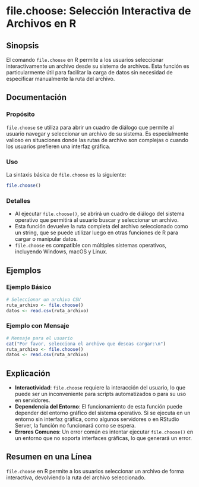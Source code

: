 <!--
Meta Description: # file.choose: Selección Interactiva de Archivos en R ## Sinopsis El comando `file.choose` en R permite a los usuarios seleccionar interactivamente un...
Meta Keywords: file, choose, archivo, del, que
-->

# file.choose: Selección Interactiva de Archivos en R

## Sinopsis
El comando `file.choose` en R permite a los usuarios seleccionar interactivamente un archivo desde su sistema de archivos. Esta función es particularmente útil para facilitar la carga de datos sin necesidad de especificar manualmente la ruta del archivo.

## Documentación
### Propósito
`file.choose` se utiliza para abrir un cuadro de diálogo que permite al usuario navegar y seleccionar un archivo de su sistema. Es especialmente valioso en situaciones donde las rutas de archivo son complejas o cuando los usuarios prefieren una interfaz gráfica.

### Uso
La sintaxis básica de `file.choose` es la siguiente:

```R
file.choose()
```

### Detalles
- Al ejecutar `file.choose()`, se abrirá un cuadro de diálogo del sistema operativo que permitirá al usuario buscar y seleccionar un archivo.
- Esta función devuelve la ruta completa del archivo seleccionado como un string, que se puede utilizar luego en otras funciones de R para cargar o manipular datos.
- `file.choose` es compatible con múltiples sistemas operativos, incluyendo Windows, macOS y Linux.

## Ejemplos
### Ejemplo Básico
```R
# Seleccionar un archivo CSV
ruta_archivo <- file.choose()
datos <- read.csv(ruta_archivo)
```

### Ejemplo con Mensaje
```R
# Mensaje para el usuario
cat("Por favor, selecciona el archivo que deseas cargar:\n")
ruta_archivo <- file.choose()
datos <- read.csv(ruta_archivo)
```

## Explicación
- **Interactividad**: `file.choose` requiere la interacción del usuario, lo que puede ser un inconveniente para scripts automatizados o para su uso en servidores.
- **Dependencia del Entorno**: El funcionamiento de esta función puede depender del entorno gráfico del sistema operativo. Si se ejecuta en un entorno sin interfaz gráfica, como algunos servidores o en RStudio Server, la función no funcionará como se espera.
- **Errores Comunes**: Un error común es intentar ejecutar `file.choose()` en un entorno que no soporta interfaces gráficas, lo que generará un error.

## Resumen en una Línea
`file.choose` en R permite a los usuarios seleccionar un archivo de forma interactiva, devolviendo la ruta del archivo seleccionado.